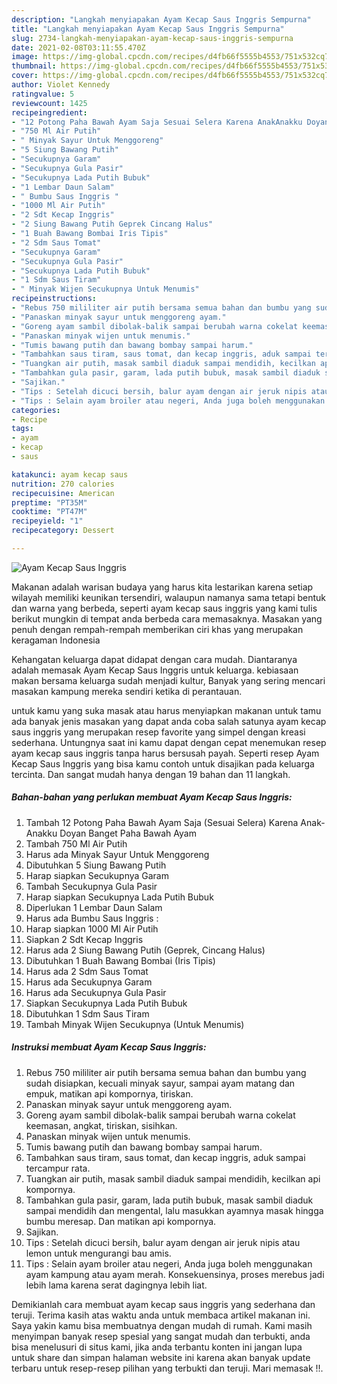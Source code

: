 ```yaml
---
description: "Langkah menyiapakan Ayam Kecap Saus Inggris Sempurna"
title: "Langkah menyiapakan Ayam Kecap Saus Inggris Sempurna"
slug: 2734-langkah-menyiapakan-ayam-kecap-saus-inggris-sempurna
date: 2021-02-08T03:11:55.470Z
image: https://img-global.cpcdn.com/recipes/d4fb66f5555b4553/751x532cq70/ayam-kecap-saus-inggris-foto-resep-utama.jpg
thumbnail: https://img-global.cpcdn.com/recipes/d4fb66f5555b4553/751x532cq70/ayam-kecap-saus-inggris-foto-resep-utama.jpg
cover: https://img-global.cpcdn.com/recipes/d4fb66f5555b4553/751x532cq70/ayam-kecap-saus-inggris-foto-resep-utama.jpg
author: Violet Kennedy
ratingvalue: 5
reviewcount: 1425
recipeingredient:
- "12 Potong Paha Bawah Ayam Saja Sesuai Selera Karena AnakAnakku Doyan Banget Paha Bawah Ayam"
- "750 Ml Air Putih"
- " Minyak Sayur Untuk Menggoreng"
- "5 Siung Bawang Putih"
- "Secukupnya Garam"
- "Secukupnya Gula Pasir"
- "Secukupnya Lada Putih Bubuk"
- "1 Lembar Daun Salam"
- " Bumbu Saus Inggris "
- "1000 Ml Air Putih"
- "2 Sdt Kecap Inggris"
- "2 Siung Bawang Putih Geprek Cincang Halus"
- "1 Buah Bawang Bombai Iris Tipis"
- "2 Sdm Saus Tomat"
- "Secukupnya Garam"
- "Secukupnya Gula Pasir"
- "Secukupnya Lada Putih Bubuk"
- "1 Sdm Saus Tiram"
- " Minyak Wijen Secukupnya Untuk Menumis"
recipeinstructions:
- "Rebus 750 mililiter air putih bersama semua bahan dan bumbu yang sudah disiapkan, kecuali minyak sayur, sampai ayam matang dan empuk, matikan api kompornya, tiriskan."
- "Panaskan minyak sayur untuk menggoreng ayam."
- "Goreng ayam sambil dibolak-balik sampai berubah warna cokelat keemasan, angkat, tiriskan, sisihkan."
- "Panaskan minyak wijen untuk menumis."
- "Tumis bawang putih dan bawang bombay sampai harum."
- "Tambahkan saus tiram, saus tomat, dan kecap inggris, aduk sampai tercampur rata."
- "Tuangkan air putih, masak sambil diaduk sampai mendidih, kecilkan api kompornya."
- "Tambahkan gula pasir, garam, lada putih bubuk, masak sambil diaduk sampai mendidih dan mengental, lalu masukkan ayamnya masak hingga bumbu meresap. Dan matikan api kompornya."
- "Sajikan."
- "Tips : Setelah dicuci bersih, balur ayam dengan air jeruk nipis atau lemon untuk mengurangi bau amis."
- "Tips : Selain ayam broiler atau negeri, Anda juga boleh menggunakan ayam kampung atau ayam merah. Konsekuensinya, proses merebus jadi lebih lama karena serat dagingnya lebih liat."
categories:
- Recipe
tags:
- ayam
- kecap
- saus

katakunci: ayam kecap saus 
nutrition: 270 calories
recipecuisine: American
preptime: "PT35M"
cooktime: "PT47M"
recipeyield: "1"
recipecategory: Dessert

---
```



![Ayam Kecap Saus Inggris](https://img-global.cpcdn.com/recipes/d4fb66f5555b4553/751x532cq70/ayam-kecap-saus-inggris-foto-resep-utama.jpg)

Makanan adalah warisan budaya yang harus kita lestarikan karena setiap wilayah memiliki keunikan tersendiri, walaupun namanya sama tetapi bentuk dan warna yang berbeda, seperti ayam kecap saus inggris yang kami tulis berikut mungkin di tempat anda berbeda cara memasaknya. Masakan yang penuh dengan rempah-rempah memberikan ciri khas yang merupakan keragaman Indonesia



Kehangatan keluarga dapat didapat dengan cara mudah. Diantaranya adalah memasak Ayam Kecap Saus Inggris untuk keluarga. kebiasaan makan bersama keluarga sudah menjadi kultur, Banyak yang sering mencari masakan kampung mereka sendiri ketika di perantauan.

untuk kamu yang suka masak atau harus menyiapkan makanan untuk tamu ada banyak jenis masakan yang dapat anda coba salah satunya ayam kecap saus inggris yang merupakan resep favorite yang simpel dengan kreasi sederhana. Untungnya saat ini kamu dapat dengan cepat menemukan resep ayam kecap saus inggris tanpa harus bersusah payah.
Seperti resep Ayam Kecap Saus Inggris yang bisa kamu contoh untuk disajikan pada keluarga tercinta. Dan sangat mudah hanya dengan 19 bahan dan 11 langkah.


<!--inarticleads1-->

##### Bahan-bahan yang perlukan membuat Ayam Kecap Saus Inggris:

1. Tambah 12 Potong Paha Bawah Ayam Saja (Sesuai Selera) Karena Anak-Anakku Doyan Banget Paha Bawah Ayam
1. Tambah 750 Ml Air Putih
1. Harus ada  Minyak Sayur Untuk Menggoreng
1. Dibutuhkan 5 Siung Bawang Putih
1. Harap siapkan Secukupnya Garam
1. Tambah Secukupnya Gula Pasir
1. Harap siapkan Secukupnya Lada Putih Bubuk
1. Diperlukan 1 Lembar Daun Salam
1. Harus ada  Bumbu Saus Inggris :
1. Harap siapkan 1000 Ml Air Putih
1. Siapkan 2 Sdt Kecap Inggris
1. Harus ada 2 Siung Bawang Putih (Geprek, Cincang Halus)
1. Dibutuhkan 1 Buah Bawang Bombai (Iris Tipis)
1. Harus ada 2 Sdm Saus Tomat
1. Harus ada Secukupnya Garam
1. Harus ada Secukupnya Gula Pasir
1. Siapkan Secukupnya Lada Putih Bubuk
1. Dibutuhkan 1 Sdm Saus Tiram
1. Tambah  Minyak Wijen Secukupnya (Untuk Menumis)




<!--inarticleads2-->

##### Instruksi membuat  Ayam Kecap Saus Inggris:

1. Rebus 750 mililiter air putih bersama semua bahan dan bumbu yang sudah disiapkan, kecuali minyak sayur, sampai ayam matang dan empuk, matikan api kompornya, tiriskan.
1. Panaskan minyak sayur untuk menggoreng ayam.
1. Goreng ayam sambil dibolak-balik sampai berubah warna cokelat keemasan, angkat, tiriskan, sisihkan.
1. Panaskan minyak wijen untuk menumis.
1. Tumis bawang putih dan bawang bombay sampai harum.
1. Tambahkan saus tiram, saus tomat, dan kecap inggris, aduk sampai tercampur rata.
1. Tuangkan air putih, masak sambil diaduk sampai mendidih, kecilkan api kompornya.
1. Tambahkan gula pasir, garam, lada putih bubuk, masak sambil diaduk sampai mendidih dan mengental, lalu masukkan ayamnya masak hingga bumbu meresap. Dan matikan api kompornya.
1. Sajikan.
1. Tips : Setelah dicuci bersih, balur ayam dengan air jeruk nipis atau lemon untuk mengurangi bau amis.
1. Tips : Selain ayam broiler atau negeri, Anda juga boleh menggunakan ayam kampung atau ayam merah. Konsekuensinya, proses merebus jadi lebih lama karena serat dagingnya lebih liat.




Demikianlah cara membuat ayam kecap saus inggris yang sederhana dan teruji. Terima kasih atas waktu anda untuk membaca artikel makanan ini. Saya yakin kamu bisa membuatnya dengan mudah di rumah. Kami masih menyimpan banyak resep spesial yang sangat mudah dan terbukti, anda bisa menelusuri di situs kami, jika anda terbantu konten ini jangan lupa untuk share dan simpan halaman website ini karena akan banyak update terbaru untuk resep-resep pilihan yang terbukti dan teruji. Mari memasak !!. 
